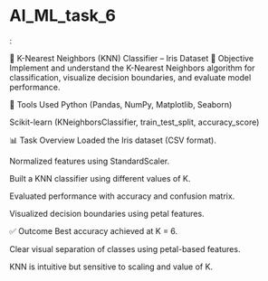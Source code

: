 # AI_ML_task_6
:

🌸 K-Nearest Neighbors (KNN) Classifier – Iris Dataset
📌 Objective
Implement and understand the K-Nearest Neighbors algorithm for classification, visualize decision boundaries, and evaluate model performance.

🧰 Tools Used
Python (Pandas, NumPy, Matplotlib, Seaborn)

Scikit-learn (KNeighborsClassifier, train_test_split, accuracy_score)

📊 Task Overview
Loaded the Iris dataset (CSV format).

Normalized features using StandardScaler.

Built a KNN classifier using different values of K.

Evaluated performance with accuracy and confusion matrix.

Visualized decision boundaries using petal features.

✅ Outcome
Best accuracy achieved at K = 6.

Clear visual separation of classes using petal-based features.

KNN is intuitive but sensitive to scaling and value of K.

